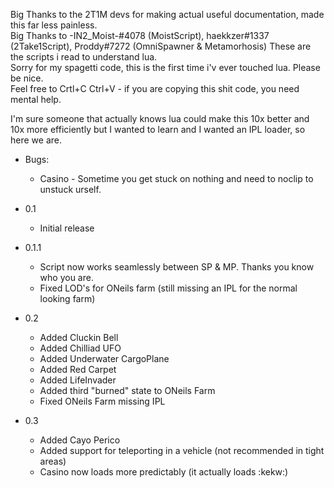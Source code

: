 Big Thanks to the 2T1M devs for making actual useful documentation, made this far less painless.<br>
Big Thanks to -IN2_Moist-#4078 (MoistScript), haekkzer#1337 (2Take1Script), Proddy#7272 (OmniSpawner & Metamorhosis) These are the scripts i read to understand lua.<br>
Sorry for my spagetti code, this is the first time i'v ever touched lua. Please be nice.<br>
Feel free to Crtl+C Ctrl+V - if you are copying this shit code, you need mental help.<br>

I'm sure someone that actually knows lua could make this 10x better and 10x more efficiently but I wanted to learn and I wanted an IPL loader, so here we are.<br>

* Bugs:
	* Casino - Sometime you get stuck on nothing and need to noclip to unstuck urself.

* 0.1
	* Initial release

* 0.1.1
	* Script now works seamlessly between SP & MP. Thanks you know who you are.
	* Fixed LOD's for ONeils farm (still missing an IPL for the normal looking farm)

* 0.2
	* Added Cluckin Bell
	* Added Chilliad UFO
	* Added Underwater CargoPlane
	* Added Red Carpet
	* Added LifeInvader
	* Added third "burned" state to ONeils Farm
	* Fixed ONeils Farm missing IPL

* 0.3
	* Added Cayo Perico
	* Added support for teleporting in a vehicle (not recommended in tight areas)
	* Casino now loads more predictably (it actually loads :kekw:)

